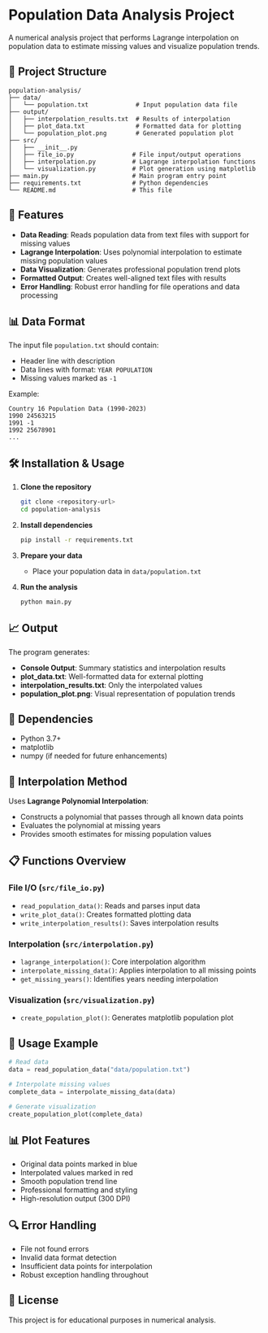 # Population Data Analysis Project

A numerical analysis project that performs Lagrange interpolation on population data to estimate missing values and visualize population trends.

## 📁 Project Structure

```
population-analysis/
├── data/
│   └── population.txt             # Input population data file
├── output/
│   ├── interpolation_results.txt  # Results of interpolation
│   ├── plot_data.txt              # Formatted data for plotting
│   └── population_plot.png        # Generated population plot
├── src/
│   ├── __init__.py
│   ├── file_io.py                # File input/output operations
│   ├── interpolation.py          # Lagrange interpolation functions
│   └── visualization.py          # Plot generation using matplotlib
├── main.py                       # Main program entry point
├── requirements.txt              # Python dependencies
└── README.md                     # This file
```

## 🚀 Features

- **Data Reading**: Reads population data from text files with support for missing values
- **Lagrange Interpolation**: Uses polynomial interpolation to estimate missing population values
- **Data Visualization**: Generates professional population trend plots
- **Formatted Output**: Creates well-aligned text files with results
- **Error Handling**: Robust error handling for file operations and data processing

## 📊 Data Format

The input file `population.txt` should contain:
- Header line with description
- Data lines with format: `YEAR POPULATION`
- Missing values marked as `-1`

Example:
```
Country 16 Population Data (1990-2023)
1990 24563215
1991 -1
1992 25678901
...
```

## 🛠️ Installation & Usage

1. **Clone the repository**
   ```bash
   git clone <repository-url>
   cd population-analysis
   ```

2. **Install dependencies**
   ```bash
   pip install -r requirements.txt
   ```

3. **Prepare your data**
   - Place your population data in `data/population.txt`

4. **Run the analysis**
   ```bash
   python main.py
   ```

## 📈 Output

The program generates:

- **Console Output**: Summary statistics and interpolation results
- **plot_data.txt**: Well-formatted data for external plotting
- **interpolation_results.txt**: Only the interpolated values
- **population_plot.png**: Visual representation of population trends

## 🔧 Dependencies

- Python 3.7+
- matplotlib
- numpy (if needed for future enhancements)

## 🧮 Interpolation Method

Uses **Lagrange Polynomial Interpolation**:
- Constructs a polynomial that passes through all known data points
- Evaluates the polynomial at missing years
- Provides smooth estimates for missing population values

## 📋 Functions Overview

### File I/O (`src/file_io.py`)
- `read_population_data()`: Reads and parses input data
- `write_plot_data()`: Creates formatted plotting data
- `write_interpolation_results()`: Saves interpolation results

### Interpolation (`src/interpolation.py`)
- `lagrange_interpolation()`: Core interpolation algorithm
- `interpolate_missing_data()`: Applies interpolation to all missing points
- `get_missing_years()`: Identifies years needing interpolation

### Visualization (`src/visualization.py`)
- `create_population_plot()`: Generates matplotlib population plot

## 🎯 Usage Example

```python
# Read data
data = read_population_data("data/population.txt")

# Interpolate missing values
complete_data = interpolate_missing_data(data)

# Generate visualization
create_population_plot(complete_data)
```

## 📊 Plot Features

- Original data points marked in blue
- Interpolated values marked in red
- Smooth population trend line
- Professional formatting and styling
- High-resolution output (300 DPI)

## 🔍 Error Handling

- File not found errors
- Invalid data format detection
- Insufficient data points for interpolation
- Robust exception handling throughout

## 📝 License

This project is for educational purposes in numerical analysis.